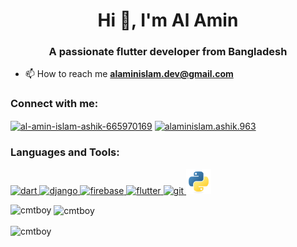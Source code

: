 <h1 align="center">Hi 👋, I'm Al Amin</h1>
<h3 align="center">A passionate flutter developer from Bangladesh</h3>

- 📫 How to reach me **alaminislam.dev@gmail.com**

<h3 align="left">Connect with me:</h3>
<p align="left">
<a href="https://linkedin.com/in/al-amin-islam-ashik-665970169" target="blank"><img align="center" src="https://raw.githubusercontent.com/rahuldkjain/github-profile-readme-generator/master/src/images/icons/Social/linked-in-alt.svg" alt="al-amin-islam-ashik-665970169" height="30" width="40" /></a>
<a href="https://fb.com/alaminislam.ashik.963" target="blank"><img align="center" src="https://raw.githubusercontent.com/rahuldkjain/github-profile-readme-generator/master/src/images/icons/Social/facebook.svg" alt="alaminislam.ashik.963" height="30" width="40" /></a>
</p>

<h3 align="left">Languages and Tools:</h3>
<p align="left"> <a href="https://dart.dev" target="_blank" rel="noreferrer"> <img src="https://www.vectorlogo.zone/logos/dartlang/dartlang-icon.svg" alt="dart" width="40" height="40"/> </a> <a href="https://www.djangoproject.com/" target="_blank" rel="noreferrer"> <img src="https://cdn.worldvectorlogo.com/logos/django.svg" alt="django" width="40" height="40"/> </a> <a href="https://firebase.google.com/" target="_blank" rel="noreferrer"> <img src="https://www.vectorlogo.zone/logos/firebase/firebase-icon.svg" alt="firebase" width="40" height="40"/> </a> <a href="https://flutter.dev" target="_blank" rel="noreferrer"> <img src="https://www.vectorlogo.zone/logos/flutterio/flutterio-icon.svg" alt="flutter" width="40" height="40"/> </a> <a href="https://git-scm.com/" target="_blank" rel="noreferrer"> <img src="https://www.vectorlogo.zone/logos/git-scm/git-scm-icon.svg" alt="git" width="40" height="40"/> </a> <a href="https://www.python.org" target="_blank" rel="noreferrer"> <img src="https://raw.githubusercontent.com/devicons/devicon/master/icons/python/python-original.svg" alt="python" width="40" height="40"/> </a> </p>

<p><img align="left" src="https://github-readme-stats.vercel.app/api/top-langs?username=cmtboy&show_icons=true&locale=en&layout=compact" alt="cmtboy" /></p>

<p>&nbsp;<img align="center" src="https://github-readme-stats.vercel.app/api?username=cmtboy&show_icons=true&locale=en" alt="cmtboy" /></p>

<p><img align="center" src="https://github-readme-streak-stats.herokuapp.com/?user=cmtboy&" alt="cmtboy" /></p>
